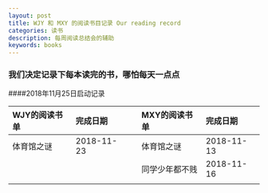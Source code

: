 ```yaml
---
layout: post
title: WJY 和 MXY 的阅读书目记录 Our reading record
categories: 读书
description: 每周阅读总结会的辅助
keywords: books
---
```

### 我们决定记录下每本读完的书，哪怕每天一点点
####2018年11月25日启动记录

| WJY的阅读书单 | 完成日期   |   | MXY的阅读书单 | 完成日期 |
|:---------------|:------------|---|:---------------|:----------|
| 体育馆之谜    | 2018-11-23 |   |   体育馆之谜  |  2018-11-13   |
|               |            |   |  同学少年都不贱  | 2018-11-16  |
|               |            |   |               |          |
